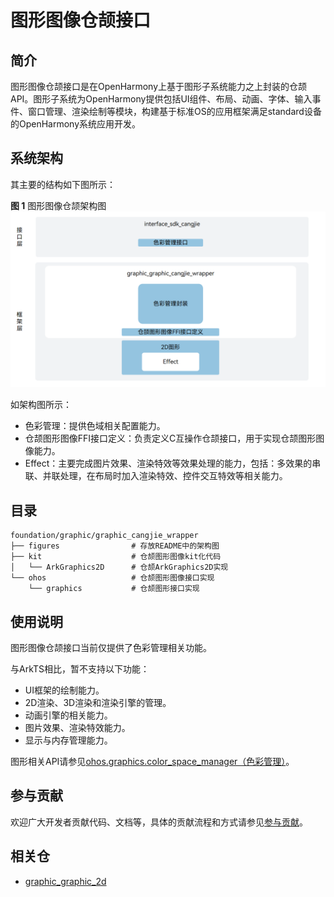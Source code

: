 # 图形图像仓颉接口

## 简介

图形图像仓颉接口是在OpenHarmony上基于图形子系统能力之上封装的仓颉API。图形子系统为OpenHarmony提供包括UI组件、布局、动画、字体、输入事件、窗口管理、渲染绘制等模块，构建基于标准OS的应用框架满足standard设备的OpenHarmony系统应用开发。

## 系统架构

其主要的结构如下图所示：

**图 1**  图形图像仓颉架构图
![图形图像仓颉接口](figures/graphic_cangjie_wrapper_architecture_zh.png)

如架构图所示：

- 色彩管理：提供色域相关配置能力。
- 仓颉图形图像FFI接口定义：负责定义C互操作仓颉接口，用于实现仓颉图形图像能力。
- Effect：主要完成图片效果、渲染特效等效果处理的能力，包括：多效果的串联、并联处理，在布局时加入渲染特效、控件交互特效等相关能力。

## 目录

```
foundation/graphic/graphic_cangjie_wrapper
├── figures                # 存放README中的架构图
├── kit                    # 仓颉图形图像kit化代码
│   └── ArkGraphics2D      # 仓颉ArkGraphics2D实现
└── ohos                   # 仓颉图形图像接口实现
    └── graphics           # 仓颉图形接口实现
```

## 使用说明

图形图像仓颉接口当前仅提供了色彩管理相关功能。

与ArkTS相比，暂不支持以下功能：

- UI框架的绘制能力。
- 2D渲染、3D渲染和渲染引擎的管理。
- 动画引擎的相关能力。
- 图片效果、渲染特效能力。
- 显示与内存管理能力。


图形相关API请参见[ohos.graphics.color_space_manager（色彩管理）](https://gitcode.com/openharmony-sig/arkcompiler_cangjie_ark_interop/blob/master/doc/API_Reference/source_zh_cn/apis/ArkGraphics2D/cj-apis-color_manager.md)。

## 参与贡献

欢迎广大开发者贡献代码、文档等，具体的贡献流程和方式请参见[参与贡献](https://gitcode.com/openharmony/docs/blob/master/zh-cn/contribute/%E5%8F%82%E4%B8%8E%E8%B4%A1%E7%8C%AE.md)。

## 相关仓

- [graphic_graphic_2d](https://gitee.com/openharmony/graphic_graphic_2d/blob/master/README_zh.md)
